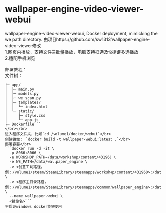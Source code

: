 # wallpaper-engine-video-viewer-webui
wallpaper-engine-video-viewer-webui, Docker deployment, mimicking the we path directory.
由项目https://github.com/sw1313/wallpaper-engine-video-viewer修改</br>
1.网页内播放，支持文件夹批量播放，电脑支持框选及快捷键多选播放</br>
2.适配手机浏览</br>
</br>
部署教程：</br>
文件树：</br>
```webui/
├─ app/
│  ├─ main.py              
│  ├─ models.py          
│  ├─ we_scan.py          
│  ├─ templates/
│  │  └─ index.html
│  └─ static/
│     ├─ style.css
│     └─ app.js
├─ Dockerfile```
</br></br>
进入程序文件夹，比如`cd /volume1/docker/webui`</br>
创建镜像： `docker build -t wallpaper-webui:latest .`</br>
部署容器</br>
```docker run -d -it \
  -p 8066:8066 \
  -e WORKSHOP_PATH=/data/workshop/content/431960 \
  -e WE_PATH=/data/wallpaper_engine \
  -v <创意工坊路径，例：/volume1/steam/SteamLibrary/steamapps/workshop/content/431960>:/data/workshop/content/431960 \
  -v <程序主目录路径，例：/volume1/steam/SteamLibrary/steamapps/common/wallpaper_engine>:/data/wallpaper_engine:ro \
  --name wallpaper-webui \
  <镜像名>```
不保证windows docker能够使用
